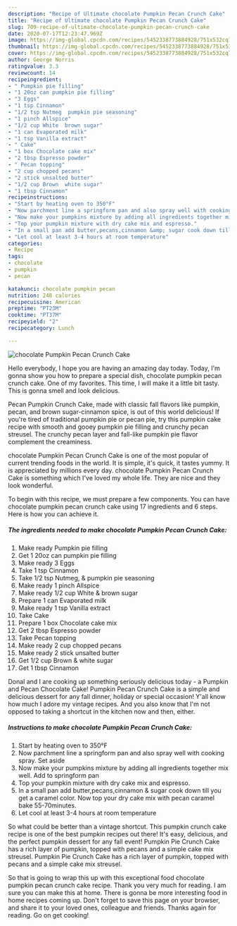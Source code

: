 ```yaml
---
description: "Recipe of Ultimate chocolate Pumpkin Pecan Crunch Cake"
title: "Recipe of Ultimate chocolate Pumpkin Pecan Crunch Cake"
slug: 709-recipe-of-ultimate-chocolate-pumpkin-pecan-crunch-cake
date: 2020-07-17T12:23:47.969Z
image: https://img-global.cpcdn.com/recipes/5452338773884928/751x532cq70/chocolate-pumpkin-pecan-crunch-cake-recipe-main-photo.jpg
thumbnail: https://img-global.cpcdn.com/recipes/5452338773884928/751x532cq70/chocolate-pumpkin-pecan-crunch-cake-recipe-main-photo.jpg
cover: https://img-global.cpcdn.com/recipes/5452338773884928/751x532cq70/chocolate-pumpkin-pecan-crunch-cake-recipe-main-photo.jpg
author: George Norris
ratingvalue: 3.3
reviewcount: 14
recipeingredient:
- " Pumpkin pie filling"
- "1 20oz can pumpkin pie filling"
- "3 Eggs"
- "1 tsp Cinnamon"
- "1/2 tsp Nutmeg  pumpkin pie seasoning"
- "1 pinch Allspice"
- "1/2 cup White  brown sugar"
- "1 can Evaporated milk"
- "1 tsp Vanilla extract"
- " Cake"
- "1 box Chocolate cake mix"
- "2 tbsp Espresso powder"
- " Pecan topping"
- "2 cup chopped pecans"
- "2 stick unsalted butter"
- "1/2 cup Brown  white sugar"
- "1 tbsp Cinnamon"
recipeinstructions:
- "Start by heating oven to 350°F"
- "Now parchment line a springform pan and also spray well with cooking spray. Set aside"
- "Now make your pumpkins mixture by adding all ingredients together mix well. Add to springform pan"
- "Top your pumpkin mixture with dry cake mix and espresso."
- "In a small pan add butter,pecans,cinnamon &amp; sugar cook down till you get a caramel color. Now top your dry cake mix with pecan caramel bake 55-70minutes."
- "Let cool at least 3-4 hours at room temperature"
categories:
- Recipe
tags:
- chocolate
- pumpkin
- pecan

katakunci: chocolate pumpkin pecan 
nutrition: 248 calories
recipecuisine: American
preptime: "PT23M"
cooktime: "PT37M"
recipeyield: "2"
recipecategory: Lunch

---
```



![chocolate Pumpkin Pecan Crunch Cake](https://img-global.cpcdn.com/recipes/5452338773884928/751x532cq70/chocolate-pumpkin-pecan-crunch-cake-recipe-main-photo.jpg)

Hello everybody, I hope you are having an amazing day today. Today, I'm gonna show you how to prepare a special dish, chocolate pumpkin pecan crunch cake. One of my favorites. This time, I will make it a little bit tasty. This is gonna smell and look delicious.

Pecan Pumpkin Crunch Cake, made with classic fall flavors like pumpkin, pecan, and brown sugar-cinnamon spice, is out of this world delicious! If you&#39;re tired of traditional pumpkin pie or pecan pie, try this pumpkin cake recipe with smooth and gooey pumpkin pie filling and crunchy pecan streusel. The crunchy pecan layer and fall-like pumpkin pie flavor complement the creaminess.

chocolate Pumpkin Pecan Crunch Cake is one of the most popular of current trending foods in the world. It is simple, it's quick, it tastes yummy. It is appreciated by millions every day. chocolate Pumpkin Pecan Crunch Cake is something which I've loved my whole life. They are nice and they look wonderful.


To begin with this recipe, we must prepare a few components. You can have chocolate pumpkin pecan crunch cake using 17 ingredients and 6 steps. Here is how you can achieve it.

<!--inarticleads1-->

##### The ingredients needed to make chocolate Pumpkin Pecan Crunch Cake:

1. Make ready  Pumpkin pie filling
1. Get 1 20oz can pumpkin pie filling
1. Make ready 3 Eggs
1. Take 1 tsp Cinnamon
1. Take 1/2 tsp Nutmeg, &amp; pumpkin pie seasoning
1. Make ready 1 pinch Allspice
1. Make ready 1/2 cup White &amp; brown sugar
1. Prepare 1 can Evaporated milk
1. Make ready 1 tsp Vanilla extract
1. Take  Cake
1. Prepare 1 box Chocolate cake mix
1. Get 2 tbsp Espresso powder
1. Take  Pecan topping
1. Make ready 2 cup chopped pecans
1. Make ready 2 stick unsalted butter
1. Get 1/2 cup Brown &amp; white sugar
1. Get 1 tbsp Cinnamon


Donal and I are cooking up something seriously delicious today - a Pumpkin and Pecan Chocolate Cake! Pumpkin Pecan Crunch Cake is a simple and delicious dessert for any fall dinner, holiday or special occasion! Y&#39;all know how much I adore my vintage recipes. And you also know that I&#39;m not opposed to taking a shortcut in the kitchen now and then, either. 

<!--inarticleads2-->

##### Instructions to make chocolate Pumpkin Pecan Crunch Cake:

1. Start by heating oven to 350°F
1. Now parchment line a springform pan and also spray well with cooking spray. Set aside
1. Now make your pumpkins mixture by adding all ingredients together mix well. Add to springform pan
1. Top your pumpkin mixture with dry cake mix and espresso.
1. In a small pan add butter,pecans,cinnamon &amp; sugar cook down till you get a caramel color. Now top your dry cake mix with pecan caramel bake 55-70minutes.
1. Let cool at least 3-4 hours at room temperature


So what could be better than a vintage shortcut. This pumpkin crunch cake recipe is one of the best pumpkin recipes out there! It&#39;s easy, delicious, and the perfect pumpkin dessert for any fall event! Pumpkin Pie Crunch Cake has a rich layer of pumpkin, topped with pecans and a simple cake mix streusel. Pumpkin Pie Crunch Cake has a rich layer of pumpkin, topped with pecans and a simple cake mix streusel. 

So that is going to wrap this up with this exceptional food chocolate pumpkin pecan crunch cake recipe. Thank you very much for reading. I am sure you can make this at home. There is gonna be more interesting food in home recipes coming up. Don't forget to save this page on your browser, and share it to your loved ones, colleague and friends. Thanks again for reading. Go on get cooking!
